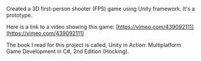 Created a 3D first-person shooter (FPS) game using Unity framework. It's a prototype.

Here is a link to a video showing this game: [https://vimeo.com/439092111](https://vimeo.com/439092111)


The book I read for this project is called, Unity in Action: Multiplatform Game Development in C#, 2nd Edition (Hocking).
